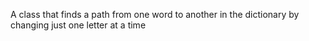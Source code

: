 A class that finds a path from one word to another in the dictionary by changing just one letter at a time
